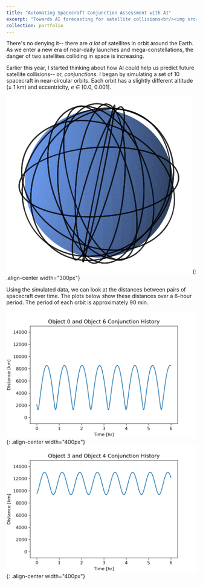 ```yaml
---
title: "Automating Spacecraft Conjunction Assessment with AI"
excerpt: "Towards AI forecasting for satellite collisions<br/><img src='/images/cover-photo.png' style="width:300px;">
collection: portfolio
---
```


There's no denying it-- there are *a lot* of satellites in orbit around the Earth. As we enter a new era of near-daily launches and mega-constellations, the danger of two satellites colliding in space is increasing. 

Earlier this year, I started thinking about how AI could help us predict future satellite collisions-- or, *conjunctions*. I began by simulating a set of 10 spacecraft in near-circular orbits. Each orbit has a slightly different altitude (± 1 km) and eccentricity, *e* ∈ [0.0, 0.001].

![Spacecraft conjunction assessment](/images/orbits.png){: .align-center width="300px"}

Using the simulated data, we can look at the distances between pairs of spacecraft over time. The plots below show these distances over a 6-hour period. The period of each orbit is approximately 90 min.

![Object 0 Object 6 Conjunction History](/images/obj0_obj6_6_hr.png){: .align-center width="400px"}
![Object 3 Object 4 Conjunction History](/images/obj3_obj4_6_hr.png){: .align-center width="400px"}


